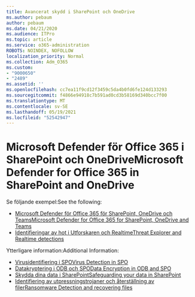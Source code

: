 ```yaml
---
title: Avancerat skydd i SharePoint och OneDrive
ms.author: pebaum
author: pebaum
ms.date: 04/21/2020
ms.audience: ITPro
ms.topic: article
ms.service: o365-administration
ROBOTS: NOINDEX, NOFOLLOW
localization_priority: Normal
ms.collection: Adm_O365
ms.custom:
- "9000650"
- "2489"
ms.assetid: ''
ms.openlocfilehash: cc7ea11f9cd12f3459c5da4b0fd6fe124d133293
ms.sourcegitcommit: f4866e94918c7b591ad0cd3b58169d340bcc7f00
ms.translationtype: MT
ms.contentlocale: sv-SE
ms.lasthandoff: 05/19/2021
ms.locfileid: "52542947"
---
```

# <a name="microsoft-defender-for-office-365-in-sharepoint-and-onedrive"></a><span data-ttu-id="d6495-102">Microsoft Defender för Office 365 i SharePoint och OneDrive</span><span class="sxs-lookup"><span data-stu-id="d6495-102">Microsoft Defender for Office 365 in SharePoint and OneDrive</span></span>

<span data-ttu-id="d6495-103">Se följande exempel:</span><span class="sxs-lookup"><span data-stu-id="d6495-103">See the following:</span></span>
- [<span data-ttu-id="d6495-104">Microsoft Defender för Office 365 för SharePoint, OneDrive och Teams</span><span class="sxs-lookup"><span data-stu-id="d6495-104">Microsoft Defender for Office 365 for SharePoint, OneDrive and Teams</span></span>](/microsoft-365/security/office-365-security/atp-for-spo-odb-and-teams)
- [<span data-ttu-id="d6495-105">Identifieringar av hot i Utforskaren och Realtime</span><span class="sxs-lookup"><span data-stu-id="d6495-105">Threat Explorer and Realtime detections</span></span>](/microsoft-365/security/office-365-security/threat-explorer-views)


<span data-ttu-id="d6495-106">Ytterligare information:</span><span class="sxs-lookup"><span data-stu-id="d6495-106">Additional Information:</span></span>

- [<span data-ttu-id="d6495-107">Virusidentifiering i SPO</span><span class="sxs-lookup"><span data-stu-id="d6495-107">Virus Detection in SPO</span></span>](/microsoft-365/security/office-365-security/virus-detection-in-spo)</br>
- [<span data-ttu-id="d6495-108">Datakryptering i ODB och SPO</span><span class="sxs-lookup"><span data-stu-id="d6495-108">Data Encryption in ODB and SPO</span></span>](/microsoft-365/compliance/data-encryption-in-odb-and-spo)</br>
- [<span data-ttu-id="d6495-109">Skydda dina data i SharePoint</span><span class="sxs-lookup"><span data-stu-id="d6495-109">Safeguarding your data in SharePoint</span></span>](/sharepoint/safeguarding-your-data)</br>
- [<span data-ttu-id="d6495-110">Identifiering av utpressningstrojaner och återställning av filer</span><span class="sxs-lookup"><span data-stu-id="d6495-110">Ransomware Detection and recovering files</span></span>](https://support.office.com/article/Ransomware-detection-and-recovering-your-files-0d90ec50-6bfd-40f4-acc7-b8c12c73637f)